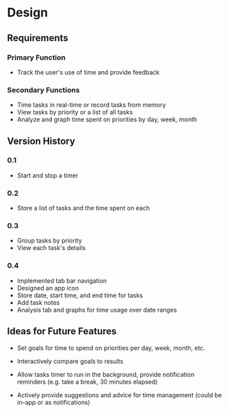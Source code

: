 # Design

## Requirements

### Primary Function

- Track the user's use of time and provide feedback

### Secondary Functions

- Time tasks in real-time or record tasks from memory
- View tasks by priority or a list of all tasks
- Analyze and graph time spent on priorities by day, week, month


## Version History

### 0.1
- Start and stop a timer

### 0.2
- Store a list of tasks and the time spent on each

### 0.3
- Group tasks by priority
- View each task's details

### 0.4
- Implemented tab bar navigation
- Designed an app icon
- Store date, start time, and end time for tasks
- Add task notes
- Analysis tab and graphs for time usage over date ranges


## Ideas for Future Features

- Set goals for time to spend on priorities per day, week, month, etc.

- Interactively compare goals to results

- Allow tasks timer to run in the background, provide notification reminders (e.g. take a break, 30 minutes elapsed)

- Actively provide suggestions and advice for time management (could be in-app or as notifications)
